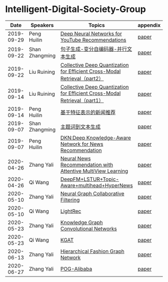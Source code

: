 # Intelligent-Digital-Society-Group
|Date|Speakers|Topics|appendix|
|----|--------|------|----------------|
|2019-09-29|Peng Huilin    |[ Deep Neural Networks for YouTube Recommendations](2019-09-29/penghl/ppt)|[paper](2019-09-29/penghl/paper)|
|2019-09-22|Shan Zhangming    |[句子生成-变分自编码器-并行文本生成](2019-09-22/shanzm/ppt)|[paper](2019-09-22/shanzm/paper)|
|2019-09-22|Liu Ruining    |[Collective Deep Quantization for Efficient Cross-Modal Retrieval（part2）](2019-09-22/liurn/ppt)|[paper](2019-09-22/liurn/paper)|
|2019-09-14|Liu Ruining    |[Collective Deep Quantization for Efficient Cross-Modal Retrieval（part1）](2019-09-14/liurn/ppt)|[paper](2019-09-14/liurn/paper)|
|2019-09-14|Peng Huilin    |[基于特征表示的新闻推荐](2019-09-14/penghl/ppt)|[paper](2019-09-14/penghl/paper)|
|2019-09-07|Shan Zhangming |[主题词到文本生成](2019-09-07/shanzm/ppt)|[paper](2019-09-07/shanzm/paper)|
|2019-09-07|Peng Huilin    |[DKN:Deep Knowledge-Aware Network for News Recommendation](2019-09-07/penghl/ppt)|[paper](2019-09-07/penghl/paper)|
|2020-04-26|Zhang Yali     |[Neural News Recommendation with Attentive MultiView Learning](2020-04-26/zhangyl)|[paper](2020-04-26/zhangyl)|
|2020-04-26|Qi Wang        |[DeepFM+LSTUR+Topic-Aware+multihead+HyperNews](2020-04-26/QiWang)|[paper](2020-04-26/QiWang)|
|2020-05-10|Zhang Yali     |[Neural Graph Collaborative Filtering](2020-05-10/zhangyl)|[paper](2020-05-10/zhangyl)|
|2020-05-10|Qi Wang        |[LightRec](2020-05-10/QiWang)|[paper](2020-05-10/QiWang)|
|2020-05-23|Zhang Yali     |[Knowledge Graph Convolutional Networks](2020-05-23/zhangyl)|[paper](2020-05-23/zhangyl)|
|2020-05-23|Qi Wang        |[KGAT](2020-05-23/QiWang)|[paper](2020-05-23/QiWang)|
|2020-06-13|Zhang Yali     |[Hierarchical Fashion Graph Network](2020-06-13/zhangyl)|[paper](2020-06-13/zhangyl)|
|2020-06-27|Zhang Yali     |[POG-Alibaba](2020-06-27/zhangyl)|[paper](2020-06-27/zhangyl)|

